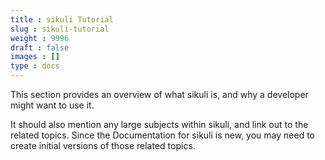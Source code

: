 ```yaml
---
title : sikuli Tutorial
slug : sikuli-tutorial
weight : 9996
draft : false
images : []
type : docs
---
```


This section provides an overview of what sikuli is, and why a developer might want to use it.

It should also mention any large subjects within sikuli, and link out to the related topics.  Since the Documentation for sikuli is new, you may need to create initial versions of those related topics.

